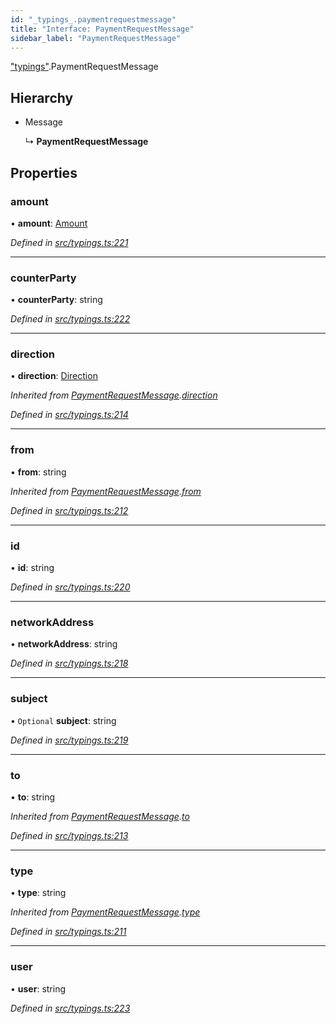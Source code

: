 ```yaml
---
id: "_typings_.paymentrequestmessage"
title: "Interface: PaymentRequestMessage"
sidebar_label: "PaymentRequestMessage"
---
```


["typings"](../modules/_typings_.md).PaymentRequestMessage

## Hierarchy

* Message

  ↳ **PaymentRequestMessage**

## Properties

### amount

•  **amount**: [Amount](_typings_.amount.md)

*Defined in [src/typings.ts:221](https://github.com/trustlines-protocol/clientlib/blob/4830efe/src/typings.ts#L221)*

___

### counterParty

•  **counterParty**: string

*Defined in [src/typings.ts:222](https://github.com/trustlines-protocol/clientlib/blob/4830efe/src/typings.ts#L222)*

___

### direction

•  **direction**: [Direction](../modules/_typings_.md#direction)

*Inherited from [PaymentRequestMessage](_typings_.paymentrequestmessage.md).[direction](_typings_.paymentrequestmessage.md#direction)*

*Defined in [src/typings.ts:214](https://github.com/trustlines-protocol/clientlib/blob/4830efe/src/typings.ts#L214)*

___

### from

•  **from**: string

*Inherited from [PaymentRequestMessage](_typings_.paymentrequestmessage.md).[from](_typings_.paymentrequestmessage.md#from)*

*Defined in [src/typings.ts:212](https://github.com/trustlines-protocol/clientlib/blob/4830efe/src/typings.ts#L212)*

___

### id

•  **id**: string

*Defined in [src/typings.ts:220](https://github.com/trustlines-protocol/clientlib/blob/4830efe/src/typings.ts#L220)*

___

### networkAddress

•  **networkAddress**: string

*Defined in [src/typings.ts:218](https://github.com/trustlines-protocol/clientlib/blob/4830efe/src/typings.ts#L218)*

___

### subject

• `Optional` **subject**: string

*Defined in [src/typings.ts:219](https://github.com/trustlines-protocol/clientlib/blob/4830efe/src/typings.ts#L219)*

___

### to

•  **to**: string

*Inherited from [PaymentRequestMessage](_typings_.paymentrequestmessage.md).[to](_typings_.paymentrequestmessage.md#to)*

*Defined in [src/typings.ts:213](https://github.com/trustlines-protocol/clientlib/blob/4830efe/src/typings.ts#L213)*

___

### type

•  **type**: string

*Inherited from [PaymentRequestMessage](_typings_.paymentrequestmessage.md).[type](_typings_.paymentrequestmessage.md#type)*

*Defined in [src/typings.ts:211](https://github.com/trustlines-protocol/clientlib/blob/4830efe/src/typings.ts#L211)*

___

### user

•  **user**: string

*Defined in [src/typings.ts:223](https://github.com/trustlines-protocol/clientlib/blob/4830efe/src/typings.ts#L223)*
